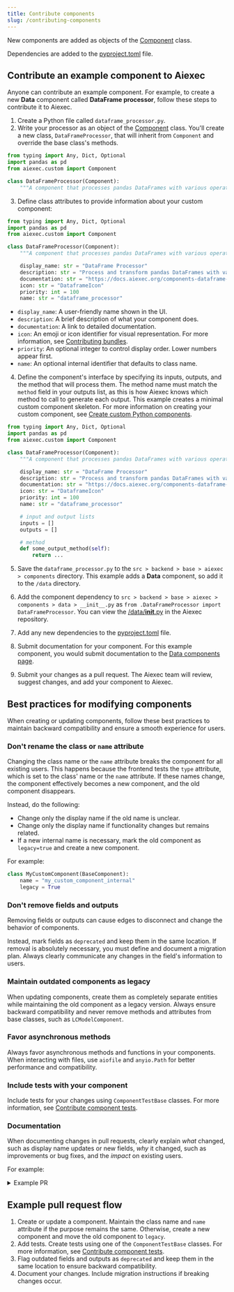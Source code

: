 ```yaml
---
title: Contribute components
slug: /contributing-components
---
```



New components are added as objects of the [Component](https://github.com/khulnasoft-lab/aiexec/blob/main/src/backend/base/aiexec/custom/custom_component/component.py) class.

Dependencies are added to the [pyproject.toml](https://github.com/khulnasoft-lab/aiexec/blob/main/pyproject.toml#L148) file.

## Contribute an example component to Aiexec

Anyone can contribute an example component. For example, to create a new **Data** component called **DataFrame processor**, follow these steps to contribute it to Aiexec.

1. Create a Python file called `dataframe_processor.py`.
2. Write your processor as an object of the [Component](https://github.com/khulnasoft-lab/aiexec/blob/main/src/backend/base/aiexec/custom/custom_component/component.py) class. You'll create a new class, `DataFrameProcessor`, that will inherit from `Component` and override the base class's methods.

```python
from typing import Any, Dict, Optional
import pandas as pd
from aiexec.custom import Component

class DataFrameProcessor(Component):
    """A component that processes pandas DataFrames with various operations."""
```

3. Define class attributes to provide information about your custom component:
```python
from typing import Any, Dict, Optional
import pandas as pd
from aiexec.custom import Component

class DataFrameProcessor(Component):
    """A component that processes pandas DataFrames with various operations."""

    display_name: str = "DataFrame Processor"
    description: str = "Process and transform pandas DataFrames with various operations like filtering, sorting, and aggregation."
    documentation: str = "https://docs.aiexec.org/components-dataframe-processor"
    icon: str = "DataframeIcon"
    priority: int = 100
    name: str = "dataframe_processor"
```

   * `display_name`: A user-friendly name shown in the UI.
   * `description`: A brief description of what your component does.
   * `documentation`: A link to detailed documentation.
   * `icon`: An emoji or icon identifier for visual representation.
    For more information, see [Contributing bundles](/contributing-bundles#add-the-bundle-to-the-frontend-folder).
   * `priority`: An optional integer to control display order. Lower numbers appear first.
   * `name`: An optional internal identifier that defaults to class name.

4. Define the component's interface by specifying its inputs, outputs, and the method that will process them. The method name must match the `method` field in your outputs list, as this is how Aiexec knows which method to call to generate each output.
This example creates a minimal custom component skeleton.
For more information on creating your custom component, see [Create custom Python components](/components-custom-components).
```python
from typing import Any, Dict, Optional
import pandas as pd
from aiexec.custom import Component

class DataFrameProcessor(Component):
    """A component that processes pandas DataFrames with various operations."""

    display_name: str = "DataFrame Processor"
    description: str = "Process and transform pandas DataFrames with various operations like filtering, sorting, and aggregation."
    documentation: str = "https://docs.aiexec.org/components-dataframe-processor"
    icon: str = "DataframeIcon"
    priority: int = 100
    name: str = "dataframe_processor"

    # input and output lists
    inputs = []
    outputs = []

    # method
    def some_output_method(self):
        return ...
```

5. Save the `dataframe_processor.py` to the `src > backend > base > aiexec > components` directory.
This example adds a **Data** component, so add it to the `/data` directory.

6. Add the component dependency to `src > backend > base > aiexec > components > data > __init__.py` as `from .DataFrameProcessor import DataFrameProcessor`.
You can view the [/data/__init__.py](https://github.com/khulnasoft-lab/aiexec/blob/dev/src/backend/base/aiexec/components/data/__init__.py) in the Aiexec repository.

7. Add any new dependencies to the [pyproject.toml](https://github.com/khulnasoft-lab/aiexec/blob/main/pyproject.toml#L20) file.

8. Submit documentation for your component. For this example component, you would submit documentation to the [Data components page](https://github.com/khulnasoft-lab/aiexec/blob/main/docs/docs/Components/components-data.md).

9. Submit your changes as a pull request. The Aiexec team will review, suggest changes, and add your component to Aiexec.

## Best practices for modifying components

When creating or updating components, follow these best practices to maintain backward compatibility and ensure a smooth experience for users.

### Don't rename the class or `name` attribute

Changing the class name or the `name` attribute breaks the component for all existing users. This happens because the frontend tests the `type` attribute, which is set to the class' name or the `name` attribute. If these names change, the component effectively becomes a new component, and the old component disappears.

Instead, do the following:
* Change only the display name if the old name is unclear.
* Change only the display name if functionality changes but remains related.
* If a new internal name is necessary, mark the old component as `legacy=true` and create a new component.

For example:
```python
class MyCustomComponent(BaseComponent):
    name = "my_custom_component_internal"
    legacy = True
```

### Don't remove fields and outputs

Removing fields or outputs can cause edges to disconnect and change the behavior of components.

Instead, mark fields as `deprecated` and keep them in the same location. If removal is absolutely necessary, you must define and document a migration plan. Always clearly communicate any changes in the field's information to users.

### Maintain outdated components as legacy

When updating components, create them as completely separate entities while maintaining the old component as a legacy version. Always ensure backward compatibility and never remove methods and attributes from base classes, such as `LCModelComponent`.

### Favor asynchronous methods

Always favor asynchronous methods and functions in your components. When interacting with files, use `aiofile` and `anyio.Path` for better performance and compatibility.

### Include tests with your component

Include tests for your changes using `ComponentTestBase` classes. For more information, see [Contribute component tests](/contributing-component-tests).

### Documentation

When documenting changes in pull requests, clearly explain *what* changed, such as display name updates or new fields, *why* it changed, such as improvements or bug fixes, and the *impact* on existing users.

For example:

<details>
<summary>Example PR</summary>

```markdown
# Pull request with changes to Notify component

This pull request updates the Notify component.

## What changed
- Added new `timeout` field to control how long the component waits for a response.
- Renamed `message` field to `notification_text` for clarity.
- Added support for async operations.
- Deprecated the `retry_count` field in favor of `max_retries`.

## Why it changed
- `timeout` field addresses user requests for better control over wait times.
- `message` to `notification_text` change makes the field's purpose clearer.
- Async support improves performance in complex flows.
- `retry_count` to `max_retries` aligns with common retry pattern terminology.

## Impact on users
- New `timeout` field is optional (defaults to 30 seconds).
- Users will see a deprecation warning for `retry_count`.
  - Migration: Replace `retry_count` with `max_retries` in existing flows.
  - Both fields will work until version 2.0.
- No action needed for async support - it's backward compatible.
```

</details>

## Example pull request flow

1. Create or update a component.
Maintain the class name and `name` attribute if the purpose remains the same.
Otherwise, create a new component and move the old component to `legacy`.
2. Add tests.
Create tests using one of the `ComponentTestBase` classes.
For more information, see [Contribute component tests](/contributing-component-tests).
3. Flag outdated fields and outputs as `deprecated` and keep them in the same location to ensure backward compatibility.
4. Document your changes.
Include migration instructions if breaking changes occur.